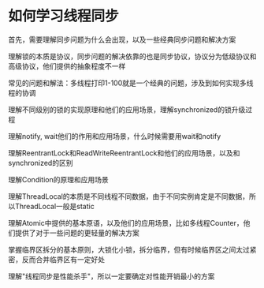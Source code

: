 # 如何学习线程同步

首先，需要理解同步问题为什么会出现，以及一些经典同步问题和解决方案

理解锁的本质是协议，同步问题的解决依靠的也是同步协议，协议分为低级协议和高级协议，他们提供的抽象程度不一样

常见的问题和解法：多线程打印1-100就是一个经典的问题，涉及到如何实现多线程的协调

理解不同级别的锁的实现原理和他们的应用场景，理解synchronized的锁升级过程

理解notify, wait他们的作用和应用场景，什么时候需要用wait和notify

理解ReentrantLock和ReadWriteReentrantLock和他们的应用场景，以及和synchronized的区别

理解Condition的原理和应用场景

理解ThreadLocal的本质是不同线程不同数据，由于不同实例肯定是不同数据，所以ThreadLocal一般是static

理解Atomic中提供的基本原语，以及他们的应用场景，比如多线程Counter，他们提供了对于一些问题的更轻量的解决方案

掌握临界区拆分的基本原则，大锁化小锁，拆分临界，但有时候临界区之间太过紧密，反而合并临界区有一定好处

理解"线程同步是性能杀手"，所以一定要确定对性能开销最小的方案





